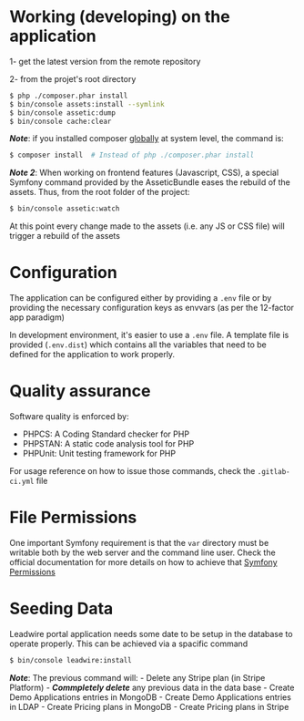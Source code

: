 # Working (developing) on the application

1- get the latest version from the remote repository

2- from the projet's root directory
```sh
$ php ./composer.phar install
$ bin/console assets:install --symlink
$ bin/console assetic:dump
$ bin/console cache:clear
```

***Note***: if you installed composer [globally](https://getcomposer.org/doc/00-intro.md#installation-linux-unix-macos) at system level, the command is:
```sh
$ composer install  # Instead of php ./composer.phar install
```


***Note 2***: When working on frontend features (Javascript, CSS), a special Symfony command provided by the AsseticBundle eases the rebuild of the assets. Thus, from the root folder of the project:
```sh
$ bin/console assetic:watch
```
At this point every change made to the assets (i.e. any JS or CSS file) will trigger a rebuild of the assets

# Configuration
The application can be configured either by providing a `.env` file or by providing the necessary configuration keys as envvars (as per the 12-factor app paradigm)

In development environment, it's easier to use a `.env` file. A template file is provided (`.env.dist`) which contains all the variables that need to be defined for the application to work properly.

# Quality assurance

Software quality is enforced by:
- PHPCS: A Coding Standard checker for PHP
- PHPSTAN: A static code analysis tool for PHP
- PHPUnit: Unit testing framework for PHP

For usage reference on how to issue those commands, check the `.gitlab-ci.yml` file

# File Permissions
One important Symfony requirement is that the `var` directory must be writable both by the web server and the command line user. Check the official documentation for more details on how to achieve that [Symfony Permissions](https://symfony.com/doc/3.4/setup/file_permissions.html)

# Seeding Data
Leadwire portal application needs some date to be setup in the database to operate properly. This can be achieved via a spacific command
```sh
$ bin/console leadwire:install
```

***Note***: The previous command will:
    - Delete any Stripe plan (in Stripe Platform)
    - ***Commpletely delete*** any previous data in the data base
    - Create Demo Applications entries in MongoDB
    - Create Demo Applications entries in LDAP
    - Create Pricing plans in MongoDB
    - Create Pricing plans in Stripe
